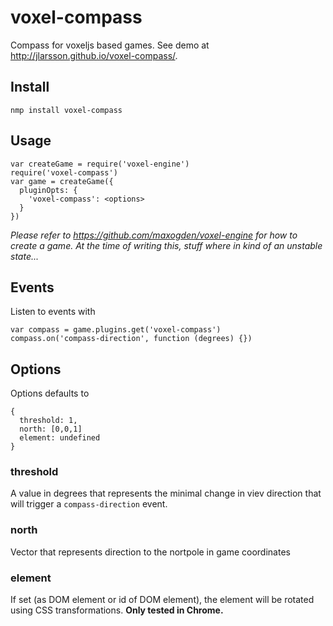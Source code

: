 # voxel-compass

Compass for voxeljs based games. See demo at http://jlarsson.github.io/voxel-compass/.

## Install
```nmp install voxel-compass```

## Usage
```
var createGame = require('voxel-engine')
require('voxel-compass')
var game = createGame({
  pluginOpts: {
    'voxel-compass': <options>
  }
})
```
*Please refer to https://github.com/maxogden/voxel-engine for how to create a game. At the time of writing this, stuff where in kind of an unstable state...*


## Events

Listen to events with 
```
var compass = game.plugins.get('voxel-compass')
compass.on('compass-direction', function (degrees) {})
```

## Options
Options defaults to
```
{
  threshold: 1,
  north: [0,0,1]
  element: undefined
}
```

### threshold
A value in degrees that represents the minimal change in viev direction that will trigger a ```compass-direction``` event.

### north
Vector that represents direction to the nortpole in game coordinates

### element
If set (as DOM element or id of DOM element), the element will be rotated using CSS transformations.
**Only tested in Chrome.**
